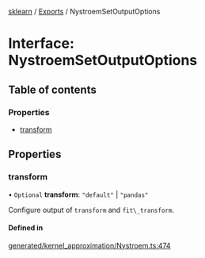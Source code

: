 [sklearn](../readme.md) / [Exports](../modules.md) / NystroemSetOutputOptions

# Interface: NystroemSetOutputOptions

## Table of contents

### Properties

- [transform](NystroemSetOutputOptions.md#transform)

## Properties

### transform

• `Optional` **transform**: ``"default"`` \| ``"pandas"``

Configure output of `transform` and `fit\_transform`.

#### Defined in

[generated/kernel_approximation/Nystroem.ts:474](https://github.com/transitive-bullshit/scikit-learn-ts/blob/367336a/packages/sklearn/src/generated/kernel_approximation/Nystroem.ts#L474)
